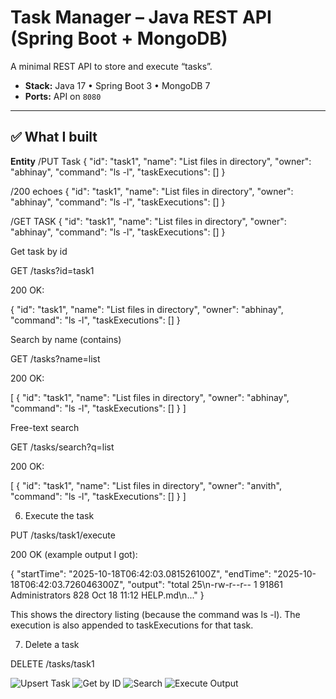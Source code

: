 # Task Manager – Java REST API (Spring Boot + MongoDB)

A minimal REST API to store and execute “tasks”.
- **Stack:** Java 17 • Spring Boot 3 • MongoDB 7
- **Ports:** API on `8080`

---

## ✅ What I built

**Entity**
/PUT Task
{
  "id": "task1",
  "name": "List files in directory",
  "owner": "abhinay",
  "command": "ls -l",
  "taskExecutions": []
}

/200 echoes
{
  "id": "task1",
  "name": "List files in directory",
  "owner": "abhinay",
  "command": "ls -l",
  "taskExecutions": []
}

/GET TASK
  {
    "id": "task1",
    "name": "List files in directory",
    "owner": "abhinay",
    "command": "ls -l",
    "taskExecutions": []
  }

Get task by id

GET /tasks?id=task1

200 OK:

{
  "id": "task1",
  "name": "List files in directory",
  "owner": "abhinay",
  "command": "ls -l",
  "taskExecutions": []
}

Search by name (contains)

GET /tasks?name=list

200 OK:

[
  {
    "id": "task1",
    "name": "List files in directory",
    "owner": "abhinay",
    "command": "ls -l",
    "taskExecutions": []
  }
]

Free-text search

GET /tasks/search?q=list

200 OK:

[
  {
    "id": "task1",
    "name": "List files in directory",
    "owner": "anvith",
    "command": "ls -l",
    "taskExecutions": []
  }
]

6) Execute the task

PUT /tasks/task1/execute

200 OK (example output I got):

{
  "startTime": "2025-10-18T06:42:03.081526100Z",
  "endTime": "2025-10-18T06:42:03.726046300Z",
  "output": "total 25\n-rw-r--r-- 1 91861 Administrators  828 Oct 18 11:12 HELP.md\n..."
}


This shows the directory listing (because the command was ls -l).
The execution is also appended to taskExecutions for that task.

7) Delete a task

DELETE /tasks/task1

![Upsert Task](docs/img/backend_put.png)
![Get by ID](docs/img/backend_get_id.png)
![Search](docs/img/backend_search.png)
![Execute Output](docs/img/backend_execute.png)


